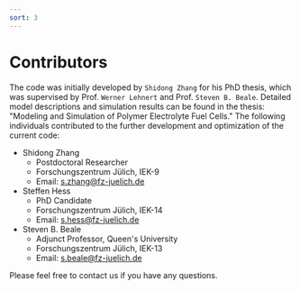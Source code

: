 ```yaml
---
sort: 3
---
```


# Contributors

The code was initially developed by `Shidong Zhang` for his PhD thesis, which was supervised by Prof. `Werner Lehnert` and Prof. `Steven B. Beale`. Detailed model descriptions and simulation results can be found in the thesis: "Modeling and Simulation of Polymer Electrolyte Fuel Cells." The following individuals contributed to the further development and optimization of the current code:

- Shidong Zhang
  - Postdoctoral Researcher
  - Forschungszentrum Jülich, IEK-9
  - Email: s.zhang@fz-juelich.de
- Steffen Hess
  - PhD Candidate
  - Forschungszentrum Jülich, IEK-14
  - Email: s.hess@fz-juelich.de
- Steven B. Beale
  - Adjunct Professor, Queen's University
  - Forschungszentrum Jülich, IEK-13
  - Email: s.beale@fz-juelich.de

Please feel free to contact us if you have any questions.